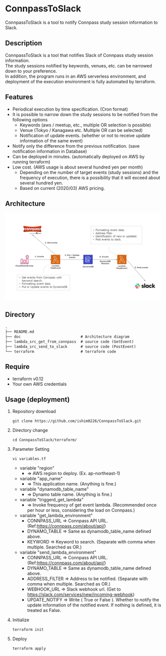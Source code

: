 ConnpassToSlack
====

ConnpassToSlack is a tool to notify Connpass study session information to Slack.

## Description

ConnpassToSlack is a tool that notifies Slack of Connpass study session information.  
The study sessions notified by keywords, venues, etc. can be narrowed down to your preference.  
In addition, the program runs in an AWS serverless environment, and deployment of the execution environment is fully automated by terraform.

## Features

- Periodical execution by time specification. (Cron format)
- It is possible to narrow down the study sessions to be notified from the following options
  - Keywords (aws / meetup, etc., multiple OR selection is possible)
  - Venue (Tokyo / Kanagawa etc. Multiple OR can be selected)
  - Notification of update events. (whether or not to receive update information of the same event)
- Notify only the difference from the previous notification. (save notification information in Database)
- Can be deployed in minutes. (automatically deployed on AWS by running terraform)
- Low cost. (AWS usage is about several hundred yen per month)
  - Depending on the number of target events (study sessions) and the frequency of execution, there is a possibility that it will exceed about several hundred yen.
  - Based on current (2020/03) AWS pricing.

## Architecture

![Architecture](./doc/architecture.jpg)

## Directory

```
.
├── README.md
├── doc                           # Architecture diagram
├── lambda_src_get_from_connpass  # source code (GetEvent)
├── lambda_src_send_to_slack      # source code (PostEvent)
└── terraform                     # terraform code
```

## Require

- terraform v0.12
- Your own AWS credentials

## Usage (deployment)

1. Repository download
   
   ```
   git clone https://github.com/ishim0226/ConnpassToSlack.git
   ```

2. Directory change
   
    ```
    cd ConnpassToSlack/terraform/
    ```

3. Parameter Setting
   
    ```
    vi variables.tf
    ```
    
    - variable "region"
      - => AWS region to deploy. (Ex. ap-northeast-1)
    - variable "app_name"
      - => This application name. (Anything is fine.)
    - variable "dynamodb_table_name"
      - => Dynamo table name. (Anything is fine.)
    - variable "triggerd_get_lambda"
      - => Invoke frequency of get event lambda. (Recommended once per hour or less, considering the load on Connpass.)
    - variable "get_lambda_environment"
      - CONNPASS_URL => Connpass API URL. (Ref:https://connpass.com/about/api/)
      - DYNAMO_TABLE => Same as dynamodb_table_name defined above.
      - KEYWORD => Keyword to search. (Separate with comma when multiple. Searched as OR.)
    - variable "send_lambda_environment"
      - CONNPASS_URL => Connpass API URL. (Ref:https://connpass.com/about/api/)
      - DYNAMO_TABLE => Same as dynamodb_table_name defined above.
      - ADDRESS_FILTER => Address to be notified. (Separate with comma when multiple. Searched as OR.)
      - WEBHOOK_URL => Slack webhook url. (Get to https://slack.com/services/new/incoming-webhook)
      - UPDATE_NOTIFY => Write ( True or False ). Whether to notify the update information of the notified event. If nothing is defined, it is treated as False.

4. Initialize

    ```
    terraform init
    ```

5. Deploy

    ```
    terraform apply
    ```
